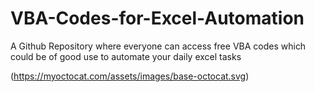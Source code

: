 # VBA-Codes-for-Excel-Automation
A Github Repository where everyone can access free VBA codes which could be of good use to automate your daily excel tasks

(https://myoctocat.com/assets/images/base-octocat.svg)
